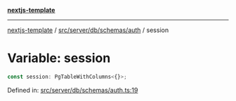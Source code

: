 [**nextjs-template**](../../../../../../README.md)

---

[nextjs-template](../../../../../../README.md) / [src/server/db/schemas/auth](../README.md) / session

# Variable: session

```ts
const session: PgTableWithColumns<{}>;
```

Defined in: [src/server/db/schemas/auth.ts:19](https://github.com/Its-Satyajit/nextjs-template/blob/a020f2e64682696d16eea8be5c54d400aa09764e/src/server/db/schemas/auth.ts#L19)
